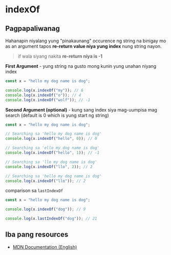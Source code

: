 # indexOf

## Pagpapaliwanag

Hahanapin niyalang yung "pinakaunang" occurence ng string na binigay mo as an argument tapos **re-return value niya yung index** nung string nayon.

> if wala siyang nakita **re-return niya is -1**

**First Argument** - yung string na gusto mong kunin yung unahan niyang index

```javascript
const x = "hello my dog name is dog";

console.log(x.indexOf("my")); // 6
console.log(x.indexOf("o")); // 4
console.log(x.indexOf("wolf")); // -1
```

**Second Argument (optional)** - kung sang index siya mag-uumpisa mag search (default is 0 which is yung start ng string)

```javascript
const x = "hello my dog name is dog";

// Searching sa 'hello my dog name is dog'
console.log(x.indexOf("hello", 0)); // 0

// Searching sa 'ello my dog name is dog'
console.log(x.indexOf("hello", 1)); // -1

// Searching sa 'llo my dog name is dog'
console.log(x.indexOf("llo", 2)); // 2

// Searching sa 'hello my dog name is dog'
console.log(x.indexOf("llo")); // 2
```

comparison sa `lastIndexOf`

```javascript
const x = "hello my dog name is dog";

console.log(x.indexOf("dog")); // 9

console.log(x.lastIndexOf("dog")); // 21
```

## Iba pang resources

- [MDN Documentation (English)](https://developer.mozilla.org/en-US/docs/Web/JavaScript/Reference/Global_Objects/String/indexOf)
